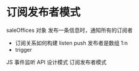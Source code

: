 # 订阅发布者模式

saleOffices 对象
发布一条信息时，通知所有的订阅者
- 订阅关系如何构建
    listen
    push 发布者是数组
    1:n
- trigger

JS 事件监听 API
设计模式 订阅发布者模式